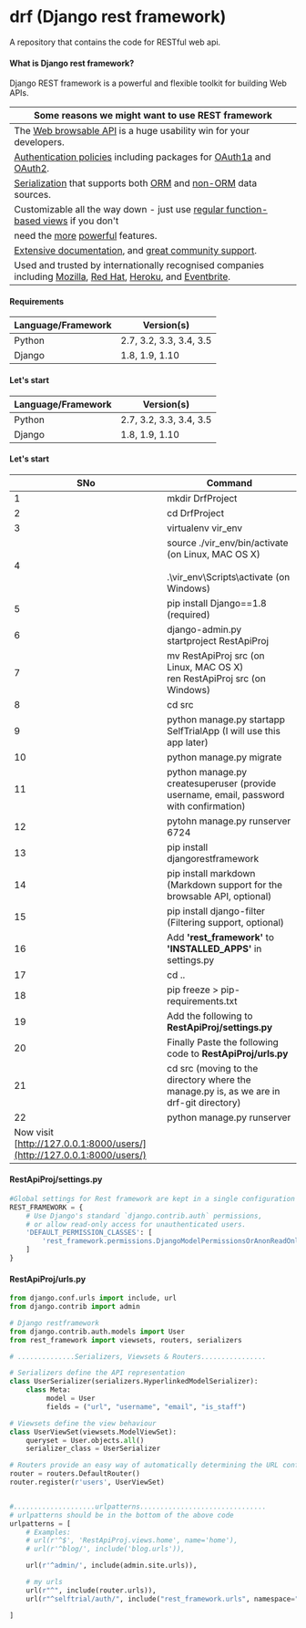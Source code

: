 # drf (Django rest framework)

A repository that contains the code for RESTful web api.

#### What is Django rest framework?

Django REST framework is a powerful and flexible toolkit for building Web APIs.

| Some reasons we might want to use REST framework |
| -------------------------------------------------|
| The [Web browsable API](http://restframework.herokuapp.com/) is a huge usability win for your developers. |
| [Authentication policies](http://www.django-rest-framework.org/api-guide/authentication/) including packages for [OAuth1a](http://www.django-rest-framework.org/api-guide/authentication/#django-rest-framework-oauth) and [OAuth2](http://www.django-rest-framework.org/api-guide/authentication/#django-oauth-toolkit). |
| [Serialization](http://www.django-rest-framework.org/api-guide/serializers/) that supports both [ORM](http://www.django-rest-framework.org/api-guide/serializers/#modelserializer) and [non-ORM](http://www.django-rest-framework.org/api-guide/serializers/#serializers) data sources. |
| Customizable all the way down - just use [regular function-based views](http://www.django-rest-framework.org/api-guide/views/#function-based-views) if you don't 
need the [more](http://www.django-rest-framework.org/api-guide/generic-views/) [powerful](http://www.django-rest-framework.org/api-guide/viewsets/) features. |
| [Extensive documentation](http://www.django-rest-framework.org/), and [great community support](https://groups.google.com/forum/?fromgroups#!forum/django-rest-framework). |
| Used and trusted by internationally recognised companies including [Mozilla](https://www.mozilla.org/en-US/about/), [Red Hat](https://www.redhat.com/en), [Heroku](https://www.heroku.com/), and [Eventbrite](https://www.eventbrite.co.uk/about/). |

#### Requirements

| Language/Framework | Version(s) |
| ------------------ | ---------- |
| Python | 2.7, 3.2, 3.3, 3.4, 3.5 |
| Django | 1.8, 1.9, 1.10 |

#### Let's start


| Language/Framework | Version(s) |
| ------------------ | ---------- |
| Python | 2.7, 3.2, 3.3, 3.4, 3.5 |
| Django | 1.8, 1.9, 1.10 |

#### Let's start

| SNo | Command |
| --- | ------- |
| 1 | mkdir DrfProject |
| 2 | cd DrfProject |
| 3 | virtualenv vir_env |
| 4 | source ./vir_env/bin/activate  (on Linux, MAC OS X) <br><br>.\vir_env\Scripts\activate (on Windows) | 
| 5 | pip install Django==1.8 (required) |
| 6 | django-admin.py startproject RestApiProj |
| 7 | mv RestApiProj src  (on Linux, MAC OS X) <br>ren RestApiProj src (on Windows) |
| 8 | cd src |
| 9 | python manage.py startapp SelfTrialApp  (I will use this app later) |
| 10 | python manage.py migrate |
| 11 | python manage.py createsuperuser  (provide username, email, password with confirmation) |
| 12 | pytohn manage.py runserver 6724 |
| 13 | pip install djangorestframework |
| 14 | pip install markdown       (Markdown support for the browsable API, optional) |
| 15 | pip install django-filter  (Filtering support, optional) |
| 16 | Add **'rest_framework'** to **'INSTALLED_APPS'** in settings.py |
| 17 | cd .. |
| 18 | pip freeze > pip-requirements.txt |
| 19 | Add the following to **RestApiProj/settings.py** |
| 20 | Finally Paste the following code to **RestApiProj/urls.py** |
| 21 | cd src	(moving to the directory where the manage.py is, as we are in drf-git directory) |
| 22 | python manage.py runserver <br>
Now visit [http://127.0.0.1:8000/users/](http://127.0.0.1:8000/users/) |


#### RestApiProj/settings.py

```python
#Global settings for Rest framework are kept in a single configuration dictionary
REST_FRAMEWORK = {
    # Use Django's standard `django.contrib.auth` permissions,
    # or allow read-only access for unauthenticated users.
    'DEFAULT_PERMISSION_CLASSES': [
        'rest_framework.permissions.DjangoModelPermissionsOrAnonReadOnly'
    ]
}
``` 

#### RestApiProj/urls.py

```python
from django.conf.urls import include, url
from django.contrib import admin

# Django restframework
from django.contrib.auth.models import User
from rest_framework import viewsets, routers, serializers

# ..............Serializers, Viewsets & Routers................

# Serializers define the API representation
class UserSerializer(serializers.HyperlinkedModelSerializer):
	class Meta:
		 model = User 
		 fields = ("url", "username", "email", "is_staff")

# Viewsets define the view behaviour
class UserViewSet(viewsets.ModelViewSet):
	queryset = User.objects.all()
	serializer_class = UserSerializer

# Routers provide an easy way of automatically determining the URL conf
router = routers.DefaultRouter()
router.register(r'users', UserViewSet)


#....................urlpatterns...............................
# urlpatterns should be in the bottom of the above code
urlpatterns = [
    # Examples:
    # url(r'^$', 'RestApiProj.views.home', name='home'),
    # url(r'^blog/', include('blog.urls')),

    url(r'^admin/', include(admin.site.urls)),

    # my urls
    url(r"^", include(router.urls)),
    url(r"^selftrial/auth/", include("rest_framework.urls", namespace="rest_framework")),

]
```

